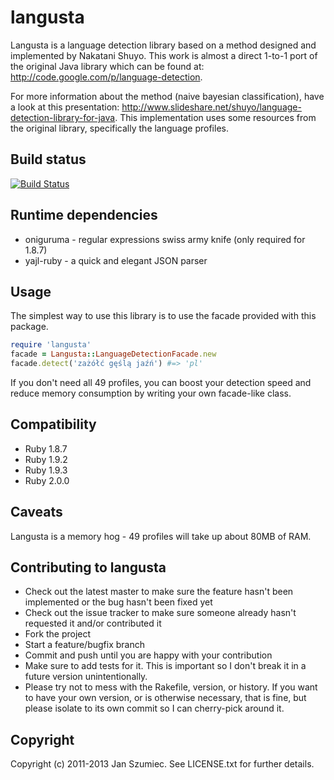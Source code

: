 # langusta

Langusta is a language detection library based on a method designed and implemented by Nakatani Shuyo. This work is almost a direct 1-to-1 port of the original Java library which can be found at: http://code.google.com/p/language-detection.

For more information about the method (naive bayesian classification), have a look at this presentation: http://www.slideshare.net/shuyo/language-detection-library-for-java. This implementation uses some resources from the original library, specifically the language profiles.

## Build status

[![Build Status](https://secure.travis-ci.org/jasiek/langusta.png?branch=master)](http://travis-ci.org/jasiek/langusta)

## Runtime dependencies

* oniguruma - regular expressions swiss army knife (only required for 1.8.7)
* yajl-ruby - a quick and elegant JSON parser

## Usage

The simplest way to use this library is to use the facade provided with this package.

```ruby
require 'langusta'
facade = Langusta::LanguageDetectionFacade.new
facade.detect('zażółć gęślą jaźń') #=> 'pl'
```

If you don't need all 49 profiles, you can boost your detection speed and reduce memory consumption by writing your own facade-like class.

## Compatibility

* Ruby 1.8.7
* Ruby 1.9.2
* Ruby 1.9.3
* Ruby 2.0.0

## Caveats

Langusta is a memory hog - 49 profiles will take up about 80MB of RAM.

## Contributing to langusta
 
* Check out the latest master to make sure the feature hasn't been implemented or the bug hasn't been fixed yet
* Check out the issue tracker to make sure someone already hasn't requested it and/or contributed it
* Fork the project
* Start a feature/bugfix branch
* Commit and push until you are happy with your contribution
* Make sure to add tests for it. This is important so I don't break it in a future version unintentionally.
* Please try not to mess with the Rakefile, version, or history. If you want to have your own version, or is otherwise necessary, that is fine, but please isolate to its own commit so I can cherry-pick around it.

## Copyright

Copyright (c) 2011-2013 Jan Szumiec. See LICENSE.txt for further details.

